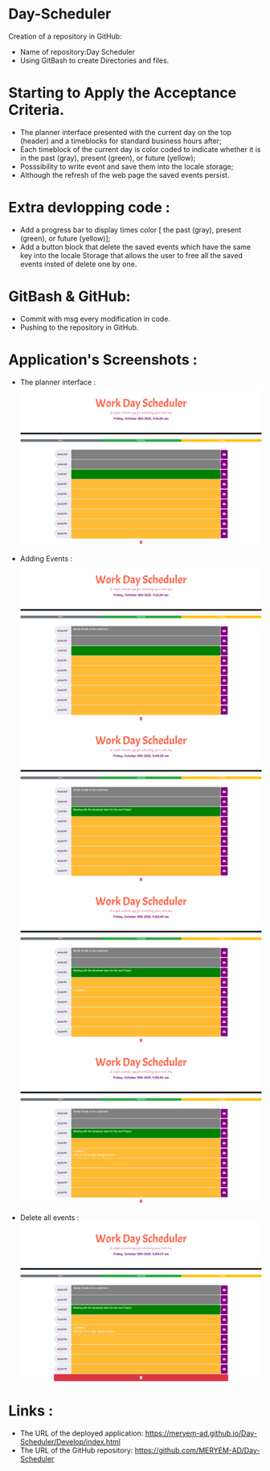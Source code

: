 # Day-Scheduler

Creation of a repository in GitHub:

  * Name of repository:Day Scheduler
  * Using GitBash to create Directories and files.

# Starting to Apply the Acceptance Criteria.

 * The planner interface presented with the current day on the top (header) and  a timeblocks for standard business hours after;
 * Each timeblock of the current day is color coded to indicate whether it is in the past (gray), present (green), or future (yellow);
 * Posssibility to write event and save them into the locale storage;
 * Although the refresh of the web page the saved events persist.


# Extra devlopping code :

* Add a progress bar to display times color [ the past (gray), present (green), or future (yellow)];
* Add a button block that delete the saved events which have the same key into the locale Storage that allows the user to free all the saved events 
   insted of delete one by one.

# GitBash & GitHub:

* Commit with msg every modification in code.
* Pushing to the repository in GitHub. 


# Application's Screenshots :

* The planner interface :
![Planner_Interface](Screenshots/Planner_Interface.png)

* Adding Events :
![Event1](Screenshots/Event1.png)
![Event2](Screenshots/Event2.png)
![Event3](Screenshots/Event3.png)
![Event4](Screenshots/Event4.png)

* Delete all events :
![Delete_Events](Screenshots/Delete_Events.png)

# Links :

* The URL of the deployed application: https://meryem-ad.github.io/Day-Scheduler/Develop/index.html
* The URL of the GitHub repository: https://github.com/MERYEM-AD/Day-Scheduler
